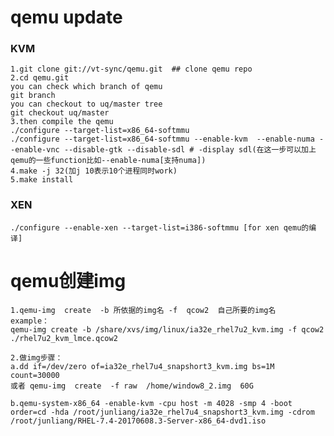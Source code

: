 # qemu update

### KVM 

	1.git clone git://vt-sync/qemu.git  ## clone qemu repo 
	2.cd qemu.git
	you can check which branch of qemu
	git branch
	you can checkout to uq/master tree
	git checkout uq/master
	3.then compile the qemu
	./configure --target-list=x86_64-softmmu
	./configure --target-list=x86_64-softmmu --enable-kvm  --enable-numa --enable-vnc --disable-gtk --disable-sdl # -display sdl(在这一步可以加上qemu的一些function比如--enable-numa[支持numa])
	4.make -j 32(加j 10表示10个进程同时work) 
	5.make install

### XEN 

	./configure --enable-xen --target-list=i386-softmmu [for xen qemu的编译]

# qemu创建img

	1.qemu-img  create  -b 所依据的img名 -f  qcow2  自己所要的img名
	example： 
	qemu-img create -b /share/xvs/img/linux/ia32e_rhel7u2_kvm.img -f qcow2 ./rhel7u2_kvm_lmce.qcow2
	
	2.做img步骤：
	a.dd if=/dev/zero of=ia32e_rhel7u4_snapshort3_kvm.img bs=1M count=30000
	或者 qemu-img  create  -f raw  /home/window8_2.img  60G
	
	b.qemu-system-x86_64 -enable-kvm -cpu host -m 4028 -smp 4 -boot order=cd -hda /root/junliang/ia32e_rhel7u4_snapshort3_kvm.img -cdrom /root/junliang/RHEL-7.4-20170608.3-Server-x86_64-dvd1.iso
